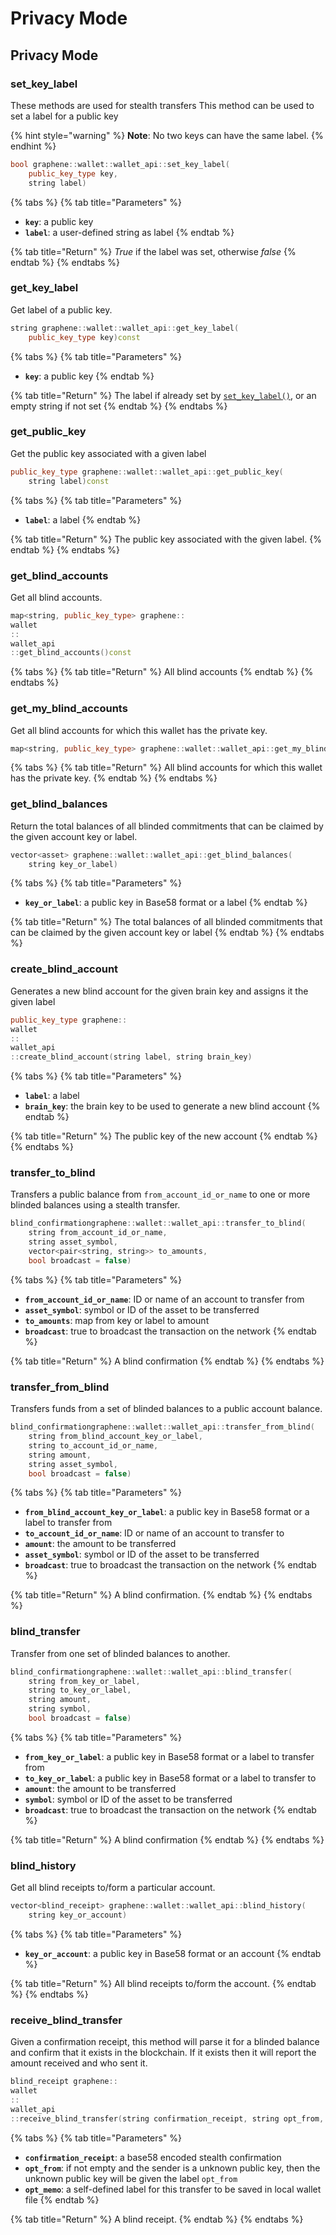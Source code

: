 # Privacy Mode

## Privacy Mode

### set\_key\_label

These methods are used for stealth transfers This method can be used to set a label for a public key

{% hint style="warning" %}
**Note**: No two keys can have the same label.
{% endhint %}

```cpp
bool graphene::wallet::wallet_api::set_key_label(
    public_key_type key, 
    string label)
```

{% tabs %}
{% tab title="Parameters" %}
* **`key`**: a public key
* **`label`**: a user-defined string as label
{% endtab %}

{% tab title="Return" %}
_True_ if the label was set, otherwise _false_
{% endtab %}
{% endtabs %}

### get\_key\_label

Get label of a public key.

```cpp
string graphene::wallet::wallet_api::get_key_label(
    public_key_type key)const
```

{% tabs %}
{% tab title="Parameters" %}
* **`key`**: a public key
{% endtab %}

{% tab title="Return" %}
The label if already set by [`set_key_label()`](https://app.gitbook.com/s/-McxsyggfxkblmD-4Tzy/api-reference/wallet-api/privacy-mode.md#set\_key\_label), or an empty string if not set
{% endtab %}
{% endtabs %}

### get\_public\_key

Get the public key associated with a given label

```cpp
public_key_type graphene::wallet::wallet_api::get_public_key(
    string label)const
```

{% tabs %}
{% tab title="Parameters" %}
* **`label`**: a label
{% endtab %}

{% tab title="Return" %}
The public key associated with the given label.
{% endtab %}
{% endtabs %}

### get\_blind\_accounts

Get all blind accounts.

```cpp
map<string, public_key_type> graphene::
wallet
::
wallet_api
::get_blind_accounts()const
```

{% tabs %}
{% tab title="Return" %}
All blind accounts
{% endtab %}
{% endtabs %}

### get\_my\_blind\_accounts

Get all blind accounts for which this wallet has the private key.

```cpp
map<string, public_key_type> graphene::wallet::wallet_api::get_my_blind_accounts()const
```

{% tabs %}
{% tab title="Return" %}
All blind accounts for which this wallet has the private key.
{% endtab %}
{% endtabs %}

### get\_blind\_balances

Return the total balances of all blinded commitments that can be claimed by the given account key or label.

```cpp
vector<asset> graphene::wallet::wallet_api::get_blind_balances(
    string key_or_label)
```

{% tabs %}
{% tab title="Parameters" %}
* **`key_or_label`**: a public key in Base58 format or a label
{% endtab %}

{% tab title="Return" %}
The total balances of all blinded commitments that can be claimed by the given account key or label
{% endtab %}
{% endtabs %}

### **create\_blind\_account**

Generates a new blind account for the given brain key and assigns it the given label

```cpp
public_key_type graphene::
wallet
::
wallet_api
::create_blind_account(string label, string brain_key)
```

{% tabs %}
{% tab title="Parameters" %}
* **`label`**: a label
* **`brain_key`**: the brain key to be used to generate a new blind account
{% endtab %}

{% tab title="Return" %}
The public key of the new account
{% endtab %}
{% endtabs %}

### transfer\_to\_blind

Transfers a public balance from `from_account_id_or_name` to one or more blinded balances using a stealth transfer.

```cpp
blind_confirmationgraphene::wallet::wallet_api::transfer_to_blind(
    string from_account_id_or_name, 
    string asset_symbol, 
    vector<pair<string, string>> to_amounts, 
    bool broadcast = false)
```

{% tabs %}
{% tab title="Parameters" %}
* **`from_account_id_or_name`**: ID or name of an account to transfer from
* **`asset_symbol`**: symbol or ID of the asset to be transferred
* **`to_amounts`**: map from key or label to amount
* **`broadcast`**: true to broadcast the transaction on the network
{% endtab %}

{% tab title="Return" %}
A blind confirmation
{% endtab %}
{% endtabs %}

### transfer\_from\_blind

Transfers funds from a set of blinded balances to a public account balance.

```cpp
blind_confirmationgraphene::wallet::wallet_api::transfer_from_blind(
    string from_blind_account_key_or_label, 
    string to_account_id_or_name, 
    string amount, 
    string asset_symbol, 
    bool broadcast = false)
```

{% tabs %}
{% tab title="Parameters" %}
* **`from_blind_account_key_or_label`**: a public key in Base58 format or a label to transfer from
* **`to_account_id_or_name`**: ID or name of an account to transfer to
* **`amount`**: the amount to be transferred
* **`asset_symbol`**: symbol or ID of the asset to be transferred
* **`broadcast`**: true to broadcast the transaction on the network
{% endtab %}

{% tab title="Return" %}
A blind confirmation.
{% endtab %}
{% endtabs %}

### blind\_transfer

Transfer from one set of blinded balances to another.

```cpp
blind_confirmationgraphene::wallet::wallet_api::blind_transfer(
    string from_key_or_label, 
    string to_key_or_label, 
    string amount, 
    string symbol, 
    bool broadcast = false)
```

{% tabs %}
{% tab title="Parameters" %}
* **`from_key_or_label`**: a public key in Base58 format or a label to transfer from
* **`to_key_or_label`**: a public key in Base58 format or a label to transfer to
* **`amount`**: the amount to be transferred
* **`symbol`**: symbol or ID of the asset to be transferred
* **`broadcast`**: true to broadcast the transaction on the network
{% endtab %}

{% tab title="Return" %}
A blind confirmation
{% endtab %}
{% endtabs %}

### blind\_history

Get all blind receipts to/form a particular account.

```cpp
vector<blind_receipt> graphene::wallet::wallet_api::blind_history(
    string key_or_account)
```

{% tabs %}
{% tab title="Parameters" %}
* **`key_or_account`**: a public key in Base58 format or an account
{% endtab %}

{% tab title="Return" %}
All blind receipts to/form the account.
{% endtab %}
{% endtabs %}

### **receive\_blind\_transfer**

Given a confirmation receipt, this method will parse it for a blinded balance and confirm that it exists in the blockchain. If it exists then it will report the amount received and who sent it.

```cpp
blind_receipt graphene::
wallet
::
wallet_api
::receive_blind_transfer(string confirmation_receipt, string opt_from, string opt_memo)
```

{% tabs %}
{% tab title="Parameters" %}
* **`confirmation_receipt`**: a base58 encoded stealth confirmation
* **`opt_from`**: if not empty and the sender is a unknown public key, then the unknown public key will be given the label `opt_from`
* **`opt_memo`**: a self-defined label for this transfer to be saved in local wallet file
{% endtab %}

{% tab title="Return" %}
A blind receipt.
{% endtab %}
{% endtabs %}
